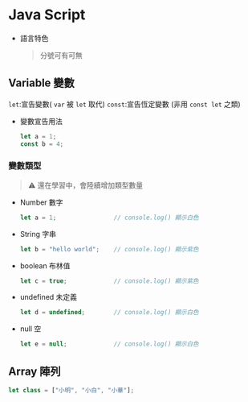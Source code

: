 # Java Script

- 語言特色
  > 分號可有可無

## Variable 變數

`let`:宣告變數( `var` 被 `let` 取代)
`const`:宣告恆定變數 (非用 `const let` 之類)

- 變數宣告用法

  ```.js
  let a = 1;
  const b = 4;
  ```

### 變數類型

> ⚠️ 還在學習中，會陸續增加類型數量

- Number 數字

  ```.js
  let a = 1;                // console.log() 顯示白色
  ```

- String 字串

  ```.js
  let b = "hello world";    // console.log() 顯示紫色
  ```

- boolean 布林值

  ```.js
  let c = true;             // console.log() 顯示紫色
  ```

- undefined 未定義

  ```.js
  let d = undefined;        // console.log() 顯示白色
  ```

- null 空

  ```.js
  let e = null;             // console.log() 顯示白色
  ```

## Array 陣列

```.js
let class = ["小明", "小白", "小華"];
```
